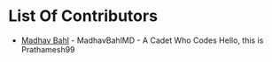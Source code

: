 # List Of Contributors

- [Madhav Bahl](https://github.com/MadhavBahlMD) - MadhavBahlMD - A Cadet Who Codes
Hello, this is Prathamesh99